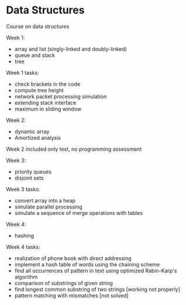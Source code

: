 # Data Structures
Course on data structures

Week 1:
- array and list (singly-linked and doubly-linked)
- queue and stack 
- tree

Week 1 tasks:
- check brackets in the code
- compute tree height
- network packet processing simulation
- extending stack interface
- maximum in sliding window

Week 2:
- dynamic array
- Amortized analysis

Week 2 included only test, no programming assessment

Week 3:
- priority queues
- disjoint sets 

Week 3 tasks:
- convert array into a heap
- simulate parallel processing 
- simulate a sequence of merge operations with tables

Week 4: 
- hashing

Week 4 tasks:
- realization of phone book with direct addressing
- implement a hash table of words using the chaining scheme
- find all occurrences of pattern in text using optimized Rabin-Karp's algorithm
- comparison of substrings of given string 
- find longest common substring of two strings [working not properly]
- pattern matching with mismatches [not  solved]